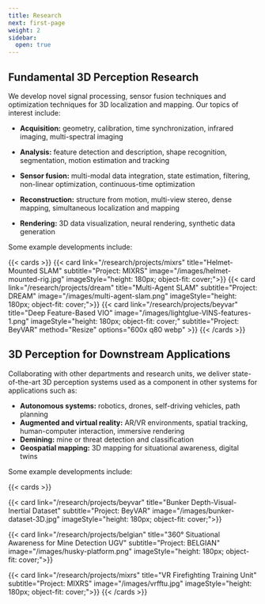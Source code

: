 ```yaml
---
title: Research
next: first-page
weight: 2
sidebar:
  open: true
---
```



## Fundamental 3D Perception Research 

We develop novel signal processing, sensor fusion techniques and optimization techniques for 3D localization and mapping. Our topics of interest include:

- **Acquisition:** geometry, calibration, time synchronization, infrared imaging, multi-spectral imaging

- **Analysis:** feature detection and description, shape recognition, segmentation, motion estimation and tracking

- **Sensor fusion:** multi-modal data integration, state estimation, filtering, non-linear optimization, continuous-time optimization

- **Reconstruction:** structure from motion, multi-view stereo, dense mapping, simultaneous localization and mapping

- **Rendering:** 3D data visualization, neural rendering, synthetic data generation

Some example developments include:

{{< cards >}}
  {{< card link="/research/projects/mixrs" title="Helmet-Mounted SLAM" subtitle="Project: MIXRS" image="/images/helmet-mounted-rig.jpg" 
  imageStyle="height: 180px; object-fit: cover;">}}
  {{< card link="/research/projects/dream" title="Multi-Agent SLAM" subtitle="Project: DREAM" image="/images/multi-agent-slam.png"
  imageStyle="height: 180px; object-fit: cover;">}}
  {{< card link="/research/projects/beyvar" title="Deep Feature-Based VIO" image="/images/lightglue-VINS-features-1.png" 
  imageStyle="height: 180px; object-fit: cover;" subtitle="Project: BeyVAR" method="Resize" options="600x q80 webp" >}}
{{< /cards >}}



## 3D Perception for Downstream Applications


Collaborating with other departments and research units, we deliver state-of-the-art 3D perception systems used as a component in other systems for applications such as:

- **Autonomous systems:** robotics, drones, self-driving vehicles, path planning
- **Augmented and virtual reality:** AR/VR environments, spatial tracking, human-computer interaction, immersive rendering
- **Demining:** mine or threat detection and classification
- **Geospatial mapping:** 3D mapping for situational awareness, digital twins


Some example developments include:

{{< cards >}}


  {{< card link="/research/projects/beyvar" title="Bunker Depth-Visual-Inertial Dataset" subtitle="Project: BeyVAR" image="/images/bunker-dataset-3D.jpg" 
  imageStyle="height: 180px; object-fit: cover;">}}
  
  {{< card link="/research/projects/belgian" title="360° Situational Awareness for Mine Detection UGV" subtitle="Project: BELGIAN" image="/images/husky-platform.png" 
  imageStyle="height: 180px; object-fit: cover;">}}

  {{< card link="/research/projects/mixrs" title="VR Firefighting Training Unit" subtitle="Project: MIXRS" image="/images/vrfftu.jpg" 
  imageStyle="height: 180px; object-fit: cover;">}}
{{< /cards >}}
